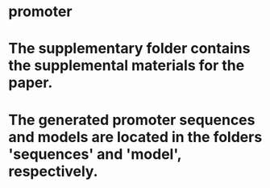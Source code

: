 # promoter
# The supplementary folder contains the supplemental materials for the paper.
# The generated promoter sequences and models are located in the folders 'sequences' and 'model', respectively.
